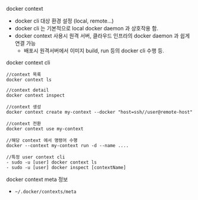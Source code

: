 docker context
- docker cli 대상 환경 설정 (local, remote...)
- docker cli 는 기본적으로 local docker daemon 과 상호작용 함.
- docker context 사용시 원격 서버, 클라우드 인프라의 docker daemon 과 쉽게 연결 가능
  - 배포시 원격서버에서 이미지 build, run 등의 docker cli 수행 등.

docker context cli
```
//context 목록
docker context ls 

//context detail
docker context inspect

//context 생성
docker context create my-context --docker "host=ssh//user@remote-host"

//context 전환
docker context use my-context

//해당 context 에서 명령어 수행
docker --context my-context run -d --name ....

//특정 user context cli
- sudo -u [user] docker context ls
- sudo -u [user] docker inspect [contextName]
```

docker context meta 정보
- `~/.docker/contexts/meta`